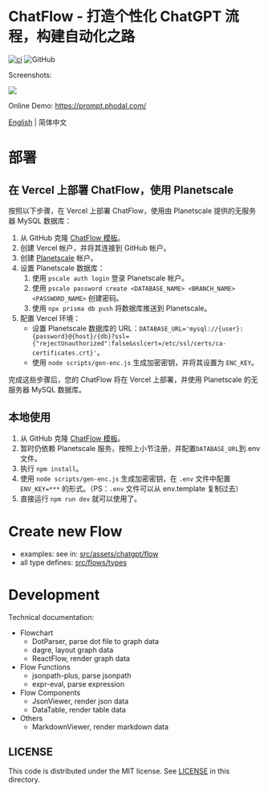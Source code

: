 # ChatFlow - 打造个性化 ChatGPT 流程，构建自动化之路

[![ci](https://github.com/prompt-engineering/chat-flow/actions/workflows/ci.yaml/badge.svg)](https://github.com/prompt-engineering/chat-flow/actions/workflows/ci.yaml)
![GitHub](https://img.shields.io/github/license/prompt-engineering/chat-flow)

Screenshots:

![](docs/screenshot.jpeg)

Online Demo: https://prompt.phodal.com/

[English](./README.md) | 简体中文

# 部署

## 在 Vercel 上部署 ChatFlow，使用 Planetscale

按照以下步骤，在 Vercel 上部署 ChatFlow，使用由 Planetscale 提供的无服务器 MySQL 数据库：

1.  从 GitHub 克隆 [ChatFlow 模板](https://github.com/prompt-engineering/chat-flow)。
2.  创建 Vercel 帐户，并将其连接到 GitHub 帐户。
3.  创建 [Planetscale](https://app.planetscale.com) 帐户。
4.  设置 Planetscale 数据库：
    1.  使用 `pscale auth login` 登录 Planetscale 帐户。
    2.  使用 `pscale password create <DATABASE_NAME> <BRANCH_NAME> <PASSWORD_NAME>` 创建密码。
    3.  使用 `npx prisma db push` 将数据库推送到 Planetscale。
5.  配置 Vercel 环境：
    - 设置 Planetscale 数据库的 URL：`DATABASE_URL='mysql://{user}:{password}@{host}/{db}?ssl={"rejectUnauthorized":false&sslcert=/etc/ssl/certs/ca-certificates.crt}'`。
    - 使用 `node scripts/gen-enc.js` 生成加密密钥，并将其设置为 `ENC_KEY`。

完成这些步骤后，您的 ChatFlow 将在 Vercel 上部署，并使用 Planetscale 的无服务器 MySQL 数据库。

## 本地使用

1. 从 GitHub 克隆 [ChatFlow 模板](https://github.com/prompt-engineering/chat-flow)。
2. 暂时仍依赖 Planetscale 服务，按照上小节注册，并配置`DATABASE_URL`到.env 文件。
3. 执行 `npm install`。
4. 使用 `node scripts/gen-enc.js` 生成加密密钥，在 `.env` 文件中配置 `ENV_KEY=***` 的形式。（PS：`.env` 文件可以从 env.template 复制过去）
5. 直接运行 `npm run dev` 就可以使用了。

# Create new Flow

- examples: see in: [src/assets/chatgpt/flow](src/assets/chatgpt/flow)
- all type defines: [src/flows/types](src/flows/types)

# Development

Technical documentation:

- Flowchart
  - DotParser, parse dot file to graph data
  - dagre, layout graph data
  - ReactFlow, render graph data
- Flow Functions
  - jsonpath-plus, parse jsonpath
  - expr-eval, parse expression
- Flow Components
  - JsonViewer, render json data
  - DataTable, render table data
- Others
  - MarkdownViewer, render markdown data

## LICENSE

This code is distributed under the MIT license. See [LICENSE](./LICENSE) in this directory.
